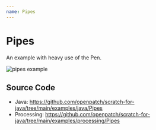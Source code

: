 ```yaml
---
name: Pipes
---
```


# Pipes

An example with heavy use of the Pen.

![pipes example](/assets/pipes.gif)

## Source Code

- Java: https://github.com/openpatch/scratch-for-java/tree/main/examples/java/Pipes
- Processing: https://github.com/openpatch/scratch-for-java/tree/main/examples/processing/Pipes